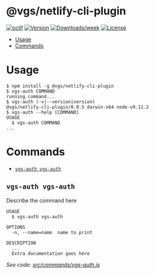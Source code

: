 @vgs/netlify-cli-plugin
==================



[![oclif](https://img.shields.io/badge/cli-oclif-brightgreen.svg)](https://oclif.io)
[![Version](https://img.shields.io/npm/v/oclif-plugin-oauth.svg)](https://npmjs.org/package/oclif-plugin-oauth)
[![Downloads/week](https://img.shields.io/npm/dw/oclif-plugin-oauth.svg)](https://npmjs.org/package/oclif-plugin-oauth)
[![License](https://img.shields.io/npm/l/oclif-plugin-oauth.svg)](https://github.com/dmarynych/oclif-plugin-oauth/blob/master/package.json)

<!-- toc -->
* [Usage](#usage)
* [Commands](#commands)
<!-- tocstop -->
# Usage
<!-- usage -->
```sh-session
$ npm install -g @vgs/netlify-cli-plugin
$ vgs-auth COMMAND
running command...
$ vgs-auth (-v|--version|version)
@vgs/netlify-cli-plugin/0.0.5 darwin-x64 node-v9.11.2
$ vgs-auth --help [COMMAND]
USAGE
  $ vgs-auth COMMAND
...
```
<!-- usagestop -->
# Commands
<!-- commands -->
* [`vgs-auth vgs-auth`](#vgs-auth-vgs-auth)

## `vgs-auth vgs-auth`

Describe the command here

```
USAGE
  $ vgs-auth vgs-auth

OPTIONS
  -n, --name=name  name to print

DESCRIPTION
  ...
  Extra documentation goes here
```

_See code: [src/commands/vgs-auth.js](https://github.com/verygoodsecurity/netlify-cli-plugin/blob/v0.0.5/src/commands/vgs-auth.js)_
<!-- commandsstop -->
